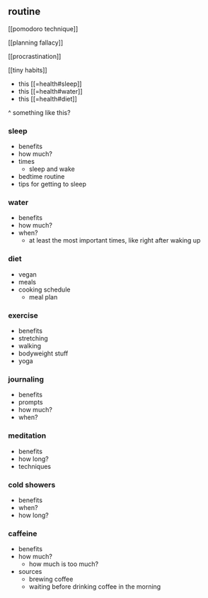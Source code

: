## routine

[[pomodoro technique]]

[[planning fallacy]]

[[procrastination]]

[[tiny habits]]

- this [[=health#sleep]]
- this [[=health#water]]
- this [[=health#diet]]

^ something like this?

### sleep

- benefits
- how much?
- times
	- sleep and wake
- bedtime routine
- tips for getting to sleep

### water

- benefits
- how much?
- when?
	- at least the most important times, like right after waking up

### diet

- vegan
- meals
- cooking schedule
	- meal plan

### exercise

- benefits
- stretching
- walking
- bodyweight stuff
- yoga

### journaling

- benefits
- prompts
- how much?
- when?

### meditation

- benefits
- how long?
- techniques

### cold showers

- benefits
- when?
- how long?

### caffeine

- benefits
- how much?
	- how much is too much?
- sources
	- brewing coffee
	- waiting before drinking coffee in the morning
